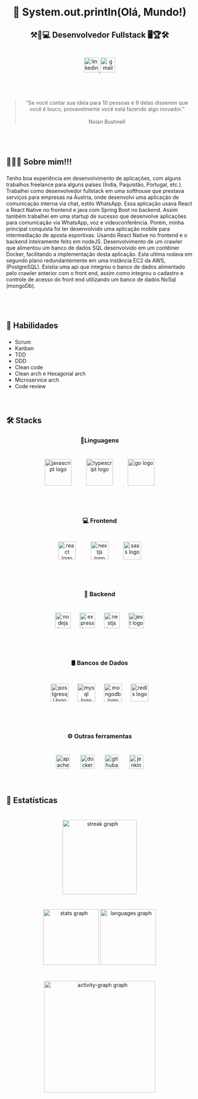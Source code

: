 <h1 align="center">👋 System.out.println(Olá, Mundo!)</h1>

###

<h2 align="center">⚒🥇💻  Desenvolvedor Fullstack  🖥🏆🛠</h2>

###

<br clear="both">

<div align="center">
  <a href="https://www.linkedin.com/in/cledson-leite" target="_blank">
    <img src="https://img.shields.io/static/v1?message=Cledson%20Leite&logo=linkedin&label=&color=0077B5&logoColor=white&labelColor=&style=plastic" height="40" alt="linkedin logo"  />
  </a>
  <a href="csbetsonline@gmail.com" target="_blank">
    <img src="https://img.shields.io/static/v1?message=Gmail&logo=gmail&label=&color=D14836&logoColor=white&labelColor=&style=plastic" height="40" alt="gmail logo"  />
  </a>
</div>

###

<br clear="both">
<br clear="both">

<blockquote align="center">“Se você contar sua ideia para 10 pessoas e 9 delas disserem que você é louco, provavelmente você está fazendo algo inovador.”<br><br>Nolan Bushnell</blockquote>

###

<br clear="both">
<br clear="both">

<h2 align="left">🙋🏽‍♂️  Sobre mim!!!</h2>

###

<p align="left">Tenho boa experiência em desenvolvimento de aplicações, com alguns trabalhos freelance para alguns países (Índia, Paquistão, Portugal, etc.).  Trabalhei como desenvolvedor fullstack em uma softhouse que prestava serviços para empresas na Áustria, onde desenvolvi uma aplicação de comunicação interna via chat, estilo WhatsApp. Essa aplicação usava React e React Native no frontend e java com Spring Boot no backend. Assim também trabalhei em uma startup de sucesso que desenvolve aplicações para comunicação via WhatsApp, voz e videoconferência. Porém, minha principal conquista foi ter desenvolvido uma aplicação mobile para intermediação de aposta esportivas. Usando  React Native no frontend e o backend inteiramente feito em nodeJS. Desenvolvimento de um crawler que alimentou um banco de dados SQL desenvolvido em um contêiner Docker, facilitando a implementação desta aplicação. Esta ultima rodava em segundo plano redundantemente em uma instância EC2 da AWS, (PostgreSQL). Existia uma api que integrou o banco de dados alimentado pelo crawler anterior com o front end, assim como integrou o cadastro e controle de acesso do front end utilizando um banco de dados NoSql (mongoDb).</p>

###

<br clear="both">
<br clear="both">

<h2 align="left">🥇  Habilidades</h2>

###

<ul>
  <li>Scrum</li>
  <li>Kanban</li>
  <li>TDD</li>
  <li>DDD</li>
  <li>Clean code</li>
  <li>Clean arch e Hexagonal arch</li>
  <li>Microservice arch</li>
  <li>Code review</li></ul>

###
<br clear="both">

<h2 align="left">🛠  Stacks</h2>

###

<h3 align="center">📑Linguagens</h3>

###

<br clear="both">

<div align="center">
  <img src="https://skillicons.dev/icons?i=js" height="72" alt="javascript logo"  />
  <img width="32" />
  <img src="https://skillicons.dev/icons?i=ts" height="72" alt="typescript logo"  />
  <img width="32" />
  <img src="https://skillicons.dev/icons?i=go" height="72" alt="go logo"  />
</div>

###

<br clear="both">
<br clear="both">

<h3 align="center">💻  Frontend</h3>

###

<br clear="both">

<div align="center">
  <img src="https://img.shields.io/badge/React-61DAFB?logo=react&logoColor=black&style=for-the-badge" height="48" alt="react logo"  />
  <img width="32" />
  <img src="https://img.shields.io/badge/Next.js-000000?logo=nextdotjs&logoColor=white&style=for-the-badge" height="48" alt="nextjs logo"  />
  <img width="32" />
  <img src="https://img.shields.io/badge/Sass-CC6699?logo=sass&logoColor=black&style=for-the-badge" height="48" alt="sass logo"  />
</div>

###

<br clear="both">
<br clear="both">

<h3 align="center">🔧 Backend</h3>

###

<br clear="both">

<div align="center">
  <img src="https://img.shields.io/badge/Node.js-339933?logo=nodedotjs&logoColor=white&style=for-the-badge" height="42" alt="nodejs logo"  />
  <img width="16" />
  <img src="https://img.shields.io/badge/Express-000000?logo=express&logoColor=white&style=for-the-badge" height="42" alt="express logo"  />
  <img width="16" />
  <img src="https://img.shields.io/badge/NestJS-E0234E?logo=nestjs&logoColor=white&style=for-the-badge" height="42" alt="nestjs logo"  />
  <img width="16" />
  <img src="https://img.shields.io/badge/Jest-C21325?logo=jest&logoColor=white&style=for-the-badge" height="42" alt="jest logo"  />
</div>

###

<br clear="both">
<br clear="both">

<h3 align="center">🛢 Bancos de Dados</h3>

###

<br clear="both">

<div align="center">
  <img src="https://img.shields.io/badge/PostgreSQL-4169E1?logo=postgresql&logoColor=white&style=for-the-badge" height="48" alt="postgresql logo"  />
  <img width="16" />
  <img src="https://img.shields.io/badge/MySQL-4479A1?logo=mysql&logoColor=white&style=for-the-badge" height="48" alt="mysql logo"  />
  <img width="16" />
  <img src="https://img.shields.io/badge/MongoDB-47A248?logo=mongodb&logoColor=white&style=for-the-badge" height="48" alt="mongodb logo"  />
  <img width="16" />
  <img src="https://img.shields.io/badge/Redis-DC382D?logo=redis&logoColor=white&style=for-the-badge" height="48" alt="redis logo"  />
</div>

###

<br clear="both">
<br clear="both">

<h3 align="center">⚙  Outras ferramentas</h3>

###

<br clear="both">

<div align="center">
  <img src="https://img.shields.io/badge/Apache Kafka-231F20?logo=apachekafka&logoColor=white&style=for-the-badge" height="38" alt="apachekafka logo"  />
  <img width="20" />
  <img src="https://img.shields.io/badge/Docker-2496ED?logo=docker&logoColor=white&style=for-the-badge" height="38" alt="docker logo"  />
  <img width="20" />
  <img src="https://img.shields.io/badge/GitHub Actions-2088FF?logo=githubactions&logoColor=white&style=for-the-badge" height="38" alt="githubactions logo"  />
  <img width="20" />
  <img src="https://img.shields.io/badge/Jenkins-D24939?logo=jenkins&logoColor=white&style=for-the-badge" height="38" alt="jenkins logo"  />
</div>

###

<br clear="both">

<h2 align="left">📙  Estatísticas</h2>

###

<br clear="both">

<div align="center">
  <img src="https://streak-stats.demolab.com?user=cledson-leite&locale=pt-br&mode=weekly&theme=codeSTACKr&hide_border=false&border_radius=5&date_format=j/n%5B/Y%5D&order=3" height="200" alt="streak graph"  />
</div>

###

<br clear="both">

<div align="center">
  <img src="https://github-readme-stats.vercel.app/api?username=cledson-leite&hide_title=true&hide_rank=false&show_icons=true&include_all_commits=true&count_private=true&disable_animations=false&theme=codeSTACKr&locale=en&hide_border=false&order=1" height="150" alt="stats graph"  />
  <img src="https://github-readme-stats.vercel.app/api/top-langs?username=cledson-leite&locale=pt-br&hide_title=true&layout=compact&card_width=320&langs_count=10&theme=codeSTACKr&hide_border=false&order=2" height="150" alt="languages graph"  />
</div>

###

<br clear="both">

<div align="center">
  <img src="https://github-readme-activity-graph.vercel.app/graph?username=cledson-leite&radius=16&theme=modern-lilac&area=true&order=5&hide_title=true" height="300" alt="activity-graph graph"  />
</div>

###

